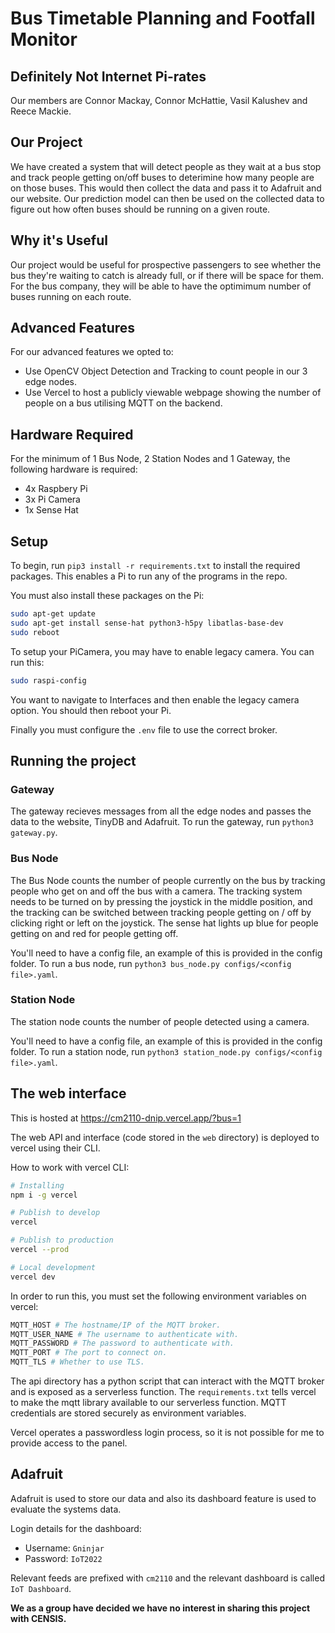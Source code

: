 # Bus Timetable Planning and Footfall Monitor
## Definitely Not Internet Pi-rates
Our members are Connor Mackay, Connor McHattie, Vasil Kalushev and Reece Mackie.

## Our Project
We have created a system that will detect people as they wait at a bus stop and track people getting on/off buses to deterimine how many people are on those buses. This would then collect the data and pass it to Adafruit and our website. Our prediction model can then be used on the collected data to figure out how often buses should be running on a given route.

## Why it's Useful
Our project would be useful for prospective passengers to see whether the bus they're waiting to catch is already full, or if there will be space for them. For the bus company, they will be able to have the optimimum number of buses running on each route.

## Advanced Features
For our advanced features we opted to:
- Use OpenCV Object Detection and Tracking to count people in our 3 edge nodes.
- Use Vercel to host a publicly viewable webpage showing the number of people on a bus utilising MQTT on the backend.

## Hardware Required
For the minimum of 1 Bus Node, 2 Station Nodes and 1 Gateway, the following hardware is required:
- 4x Raspbery Pi
- 3x Pi Camera
- 1x Sense Hat

## Setup
To begin, run `pip3 install -r requirements.txt` to install the required packages. This enables a Pi to run any of the programs in the repo.

You must also install these packages on the Pi:
```sh
sudo apt-get update
sudo apt-get install sense-hat python3-h5py libatlas-base-dev
sudo reboot
```

To setup your PiCamera, you may have to enable legacy camera. You can run this:
```sh
sudo raspi-config
```
You want to navigate to Interfaces and then enable the legacy camera option. You should then reboot your Pi.

Finally you must configure the `.env` file to use the correct broker.

## Running the project
### Gateway
The gateway recieves messages from all the edge nodes and passes the data to the website, TinyDB and Adafruit. To run the gateway, run `python3 gateway.py`.

### Bus Node
The Bus Node counts the number of people currently on the bus by tracking people who get on and off the bus with a camera. The tracking system needs to be turned on by pressing the joystick in the middle position, and the tracking can be switched between tracking people getting on / off by clicking right or left on the joystick. The sense hat lights up blue for people getting on and red for people getting off.

You'll need to have a config file, an example of this is provided in the config folder. To run a bus node, run `python3 bus_node.py configs/<config file>.yaml`. 

### Station Node
The station node counts the number of people detected using a camera.

You'll need to have a config file, an example of this is provided in the config folder. To run a station node, run `python3 station_node.py configs/<config file>.yaml`.

## The web interface
This is hosted at https://cm2110-dnip.vercel.app/?bus=1

The web API and interface (code stored in the `web` directory) is deployed to vercel using their CLI.

How to work with vercel CLI:
```sh
# Installing
npm i -g vercel

# Publish to develop
vercel

# Publish to production
vercel --prod

# Local development
vercel dev
```

In order to run this, you must set the following environment variables on vercel:
```sh
MQTT_HOST # The hostname/IP of the MQTT broker.
MQTT_USER_NAME # The username to authenticate with.
MQTT_PASSWORD # The password to authenticate with.
MQTT_PORT # The port to connect on.
MQTT_TLS # Whether to use TLS.
```

The api directory has a python script that can interact with the MQTT broker and is exposed as a serverless function. The `requirements.txt` tells vercel to make the mqtt library available to our serverless function.
MQTT credentials are stored securely as environment variables.

Vercel operates a passwordless login process, so it is not possible for me to provide access to the panel.

## Adafruit
Adafruit is used to store our data and also its dashboard feature is used to evaluate the systems data.

Login details for the dashboard:
- Username: `Gninjar`
- Password: `IoT2022`

Relevant feeds are prefixed with `cm2110` and the relevant dashboard is called `IoT Dashboard`.

**We as a group have decided we have no interest in sharing this project with CENSIS.**
